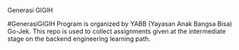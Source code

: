 Generasi GIGIH

#GenerasiGIGIH Program is organized by YABB (Yayasan Anak Bangsa Bisa) Go-Jek. This repo is used to collect assignments given at the intermediate stage on the backend engineering learning path.
